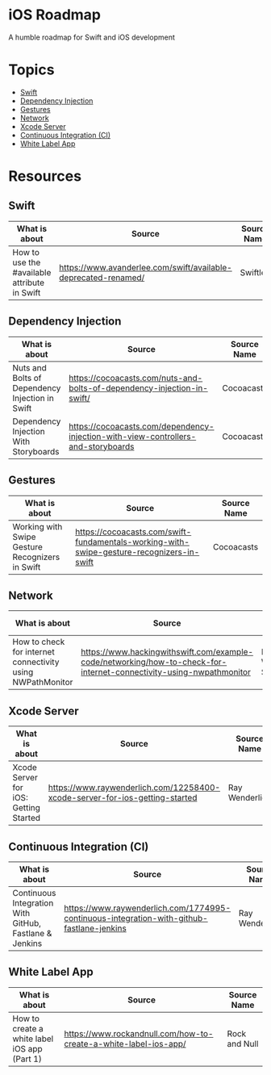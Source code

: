 # iOS Roadmap
A humble roadmap for Swift and iOS development

# Topics

* [Swift](#swift)
* [Dependency Injection](#dependency-injection)
* [Gestures](#gestures)
* [Network](#network)
* [Xcode Server](#xcode-server)
* [Continuous Integration (CI)](#continuous-integration-ci)
* [White Label App](#white-label-app)

# Resources

## Swift

What is about | Source | Source Name
------------|--------|--------------
How to use the #available attribute in Swift | https://www.avanderlee.com/swift/available-deprecated-renamed/ | Swiftlee

## Dependency Injection

What is about | Source | Source Name
------------|--------|--------------
Nuts and Bolts of Dependency Injection in Swift | https://cocoacasts.com/nuts-and-bolts-of-dependency-injection-in-swift/ | Cocoacasts
Dependency Injection With Storyboards | https://cocoacasts.com/dependency-injection-with-view-controllers-and-storyboards | Cocoacasts

## Gestures

What is about | Source | Source Name
------------|--------|--------------
Working with Swipe Gesture Recognizers in Swift | https://cocoacasts.com/swift-fundamentals-working-with-swipe-gesture-recognizers-in-swift | Cocoacasts

## Network

What is about | Source | Source Name
------------|--------|--------------
How to check for internet connectivity using NWPathMonitor | https://www.hackingwithswift.com/example-code/networking/how-to-check-for-internet-connectivity-using-nwpathmonitor | Hacking With Swift

## Xcode Server

What is about | Source | Source Name
------------|--------|--------------
Xcode Server for iOS: Getting Started | https://www.raywenderlich.com/12258400-xcode-server-for-ios-getting-started | Ray Wenderlich

## Continuous Integration (CI)

What is about | Source | Source Name
------------|--------|--------------
Continuous Integration With GitHub, Fastlane & Jenkins | https://www.raywenderlich.com/1774995-continuous-integration-with-github-fastlane-jenkins | Ray Wenderlich

## White Label App

What is about | Source | Source Name
------------|--------|--------------
How to create a white label iOS app (Part 1) | https://www.rockandnull.com/how-to-create-a-white-label-ios-app/ | Rock and Null
